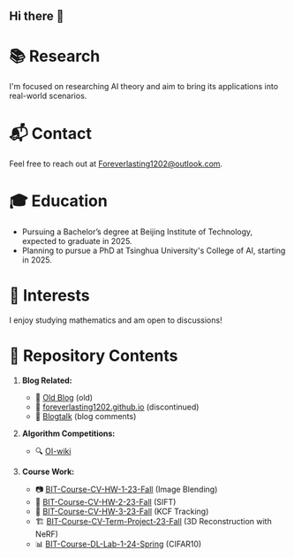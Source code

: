 ## Hi there 👋

# 📚 Research

I'm focused on researching AI theory and aim to bring its applications into real-world scenarios.

# 📬 Contact

Feel free to reach out at Foreverlasting1202@outlook.com.

# 🎓 Education

- Pursuing a Bachelor’s degree at Beijing Institute of Technology, expected to graduate in 2025.
- Planning to pursue a PhD at Tsinghua University's College of AI, starting in 2025.

# 📖 Interests

I enjoy studying mathematics and am open to discussions!

# 📂 Repository Contents

1. **Blog Related:**
   - 📝 [Old Blog](#) (old)
   - 🚫 [foreverlasting1202.github.io](#) (discontinued)
   - 💬 [Blogtalk](#) (blog comments)

2. **Algorithm Competitions:**
   - 🔍 [OI-wiki](#)

3. **Course Work:**
   - 📷 [BIT-Course-CV-HW-1-23-Fall](#) (Image Blending)
   - 📸 [BIT-Course-CV-HW-2-23-Fall](#) (SIFT)
   - 🎥 [BIT-Course-CV-HW-3-23-Fall](#) (KCF Tracking)
   - 🏗️ [BIT-Course-CV-Term-Project-23-Fall](#) (3D Reconstruction with NeRF)
   - 📊 [BIT-Course-DL-Lab-1-24-Spring](#) (CIFAR10)

<!--
**foreverlasting1202/foreverlasting1202** is a ✨ _special_ ✨ repository because its `README.md` (this file) appears on your GitHub profile.

Here are some ideas to get you started:

- 🔭 I’m currently working on ...
- 🌱 I’m currently learning ...
- 👯 I’m looking to collaborate on ...
- 🤔 I’m looking for help with ...
- 💬 Ask me about ...
- 📫 How to reach me: ...
- 😄 Pronouns: ...
- ⚡ Fun fact: ...
-->
